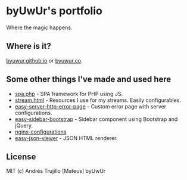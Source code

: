 # byUwUr's portfolio

Where the magic happens.

## Where is it?

[byuwur.github.io](https://byuwur.github.io) or [byuwur.co](https://byuwur.co).

## Some other things I've made and used here

-   [spa.php](https://github.com/byuwur/spa.php) - SPA framework for PHP using JS.
-   [stream.html](https://github.com/byuwur/stream.html) - Resources I use for my streams. Easily configurables.
-   [easy-server-http-error-page](https://github.com/byuwur/easy-server-http-error-page) - Custom error page with server configurations.
-   [easy-sidebar-bootstrap](https://github.com/byuwur/easy-sidebar-bootstrap) - Sidebar component using Bootstrap and jQuery.
-   [nginx-configurations](https://github.com/byuwur/nginx-configurations)
-   [easy-json-viewer](https://github.com/byuwur/easy-json-viewer) - JSON HTML renderer.

## License

MIT (c) Andrés Trujillo [Mateus] byUwUr
